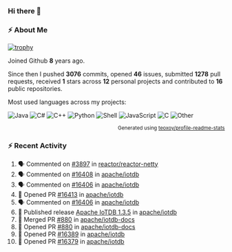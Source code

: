 ### Hi there 👋

### :zap: About Me

[![trophy](https://github-profile-trophy.vercel.app/?username=HTHou&theme=onedark)](https://github.com/ryo-ma/github-profile-trophy)
   
Joined Github **8** years ago.

Since then I pushed **3076** commits, opened **46** issues, submitted **1278** pull requests, received **1** stars across **12** personal projects and contributed to **16** public repositories.

Most used languages across my projects:

![Java](https://img.shields.io/static/v1?style=flat-square&label=%E2%A0%80&color=555&labelColor=%23b07219&message=Java%EF%B8%B188.7%25)
![C#](https://img.shields.io/static/v1?style=flat-square&label=%E2%A0%80&color=555&labelColor=%23178600&message=C%23%EF%B8%B13.8%25)
![C++](https://img.shields.io/static/v1?style=flat-square&label=%E2%A0%80&color=555&labelColor=%23f34b7d&message=C%2B%2B%EF%B8%B12.7%25)
![Python](https://img.shields.io/static/v1?style=flat-square&label=%E2%A0%80&color=555&labelColor=%233572A5&message=Python%EF%B8%B11.4%25)
![Shell](https://img.shields.io/static/v1?style=flat-square&label=%E2%A0%80&color=555&labelColor=%2389e051&message=Shell%EF%B8%B10.7%25)
![JavaScript](https://img.shields.io/static/v1?style=flat-square&label=%E2%A0%80&color=555&labelColor=%23f1e05a&message=JavaScript%EF%B8%B10.5%25)
![C](https://img.shields.io/static/v1?style=flat-square&label=%E2%A0%80&color=555&labelColor=%23555555&message=C%EF%B8%B10.4%25)
![Other](https://img.shields.io/static/v1?style=flat-square&label=%E2%A0%80&color=555&labelColor=%23ededed&message=Other%EF%B8%B11.5%25)

<p align="right"><sub>Generated using <a href="https://github.com/marketplace/actions/profile-readme-stats">teoxoy/profile-readme-stats</a></sub></p>


<!--![](https://github.com/HTHou/HTHou/blob/output/github-contribution-grid-snake.svg)-->

<!--![Haonan Hou's github stats](https://github-readme-stats.vercel.app/api?username=HTHou&count_private=true&show_icons=true&theme=onedark)-->

<!--![Haonan Hou's wakatime stats](https://github-readme-stats.vercel.app/api/wakatime?username=HTHou&layout=compact&theme=onedark)-->

<!--![Top Langs](https://github-readme-stats.vercel.app/api/top-langs/?username=HTHou&theme=onedark&layout=compact)-->

### :zap: Recent Activity
<!--START_SECTION:activity-->
1. 🗣 Commented on [#3897](https://github.com/reactor/reactor-netty/issues/3897#issuecomment-3296068796) in [reactor/reactor-netty](https://github.com/reactor/reactor-netty)
2. 🗣 Commented on [#16408](https://github.com/apache/iotdb/issues/16408#issuecomment-3290358264) in [apache/iotdb](https://github.com/apache/iotdb)
3. 🗣 Commented on [#16406](https://github.com/apache/iotdb/issues/16406#issuecomment-3290355005) in [apache/iotdb](https://github.com/apache/iotdb)
4. 💪 Opened PR [#16413](https://github.com/apache/iotdb/pull/16413) in [apache/iotdb](https://github.com/apache/iotdb)
5. 🗣 Commented on [#16406](https://github.com/apache/iotdb/issues/16406#issuecomment-3284409607) in [apache/iotdb](https://github.com/apache/iotdb)
6. 🚀 Published release [Apache IoTDB 1.3.5](https://github.com/apache/iotdb/releases/tag/v1.3.5) in [apache/iotdb](https://github.com/apache/iotdb)
7. 🎉 Merged PR [#880](https://github.com/apache/iotdb-docs/pull/880) in [apache/iotdb-docs](https://github.com/apache/iotdb-docs)
8. 💪 Opened PR [#880](https://github.com/apache/iotdb-docs/pull/880) in [apache/iotdb-docs](https://github.com/apache/iotdb-docs)
9. 💪 Opened PR [#16389](https://github.com/apache/iotdb/pull/16389) in [apache/iotdb](https://github.com/apache/iotdb)
10. 💪 Opened PR [#16379](https://github.com/apache/iotdb/pull/16379) in [apache/iotdb](https://github.com/apache/iotdb)
<!--END_SECTION:activity-->

<!--
**HTHou/HTHou** is a ✨ _special_ ✨ repository because its `README.md` (this file) appears on your GitHub profile.

Here are some ideas to get you started:

- 🔭 I’m currently working on ...
- 🌱 I’m currently learning ...
- 👯 I’m looking to collaborate on ...
- 🤔 I’m looking for help with ...
- 💬 Ask me about ...
- 📫 How to reach me: ...
- 😄 Pronouns: ...
- ⚡ Fun fact: ...
-->
